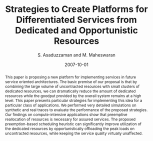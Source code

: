 ---
author: "S. Asaduzzaman and M. Maheswaran"
title: "Strategies to Create Platforms for Differentiated Services from Dedicated and Opportunistic Resources"
journal: "Journal of Parallel and Distributed Computing"
location: "Vol. 67, No. 10, pp. 1119-1134"
date: 2007-10-01
abstract: "This paper is proposing a new platform for implementing services in future service oriented architectures. The basic premise of our proposal is that by combining the large volume of uncontracted resources with small clusters of dedicated resources, we can dramatically reduce the amount of dedicated resources while the goodput provided by the overall system remains at a high level. This paper presents particular strategies for implementing this idea for a particular class of applications. We performed very detailed simulations on synthetic and real traces to evaluate the performance of the proposed strategies. Our findings on compute-intensive applications show that preemptive reallocation of resources is necessary for assured services. The proposed preemption-based scheduling heuristic can significantly improve utilization of the dedicated resources by opportunistically offloading the peak loads on uncontracted resources, while keeping the service quality virtually unaffected."
---